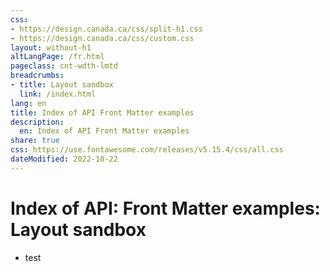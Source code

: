 ```yaml
---
css:
- https://design.canada.ca/css/split-h1.css
- https://design.canada.ca/css/custom.css
layout: without-h1
altLangPage: /fr.html
pageclass: cnt-wdth-lmtd
breadcrumbs:
- title: Layout sandbox
  link: /index.html
lang: en
title: Index of API Front Matter examples
description:
  en: Index of API Front Matter examples 
share: true
css: https://use.fontawesome.com/releases/v5.15.4/css/all.css
dateModified: 2022-10-22
---
```



<h1 property="name" id="wb-cont" dir="ltr"><span class="stacked"><span>Index of API: Front Matter examples</span>: <span>Layout sandbox</span></span></h1>
<ul class="mrgn-tp-lg">
  <li>test</li>
</ul>
